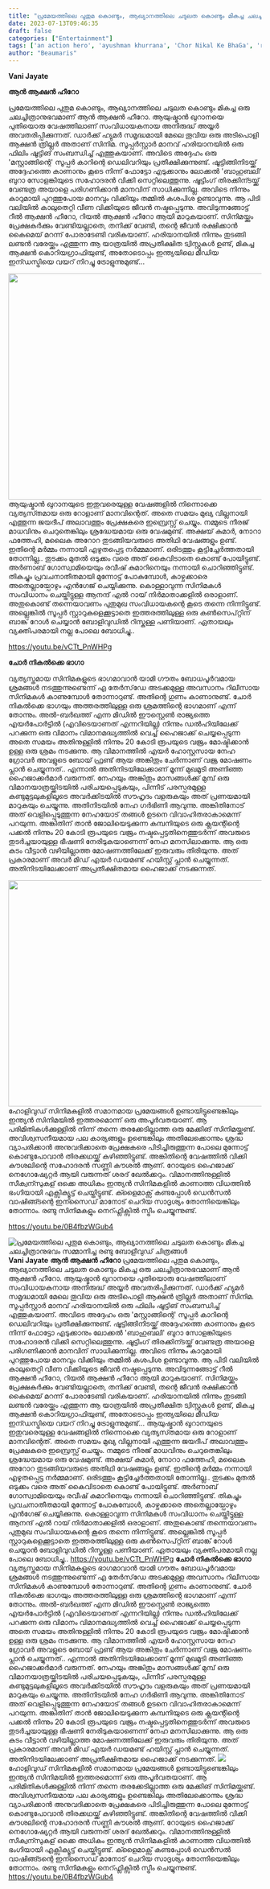 ```yaml
---
title: "പ്രമേയത്തിലെ പുതുമ കൊണ്ടും, ആഖ്യാനത്തിലെ ചടുലത കൊണ്ടും മികച്ച ചലച്ചിത്രാനുഭവം സമ്മാനിച്ച രണ്ടു ബോളീവുഡ് ചിത്രങ്ങൾ"
date: 2023-07-13T09:46:35
draft: false
categories: ["Entertainment"]
tags: ['an action hero', 'ayushman khurrana', 'Chor Nikal Ke BhaGa', 'review', 'Vani Jayate']
author: "Beaumaris"
---
```


<strong>Vani Jayate</strong>

<strong>ആൻ ആക്ഷൻ ഹീറോ</strong>

പ്രമേയത്തിലെ പുതുമ കൊണ്ടും, ആഖ്യാനത്തിലെ ചടുലത കൊണ്ടും മികച്ച ഒരു ചലച്ചിത്രാനുഭവമാണ് ആൻ ആക്ഷൻ ഹീറോ. ആയുഷ്മാൻ ഖുറാനയെ പുതിയൊരു വേഷത്തിലാണ് സംവിധായകനായ അനിരുദ്ധ് അയ്യർ അവതരിപ്പിക്കുന്നത്. ഡാർക്ക് ഹ്യുമർ സമൃദ്ധമായി മേലെ തൂവിയ ഒരു അടിപൊളി ആക്ഷൻ ത്രില്ലർ അതാണ് സിനിമ. സൂപ്പർസ്റ്റാർ മാനവ് ഹരിയാനയിൽ ഒരു ഫിലിം ഷൂട്ടിങ് സംബന്ധിച്ച് എത്തുകയാണ്. അവിടെ അദ്ദേഹം ഒരു 'മസ്റ്റാങ്ങിന്റെ' സൂപ്പർ കാറിന്റെ ഡെലിവറിയും പ്രതീക്ഷിക്കുന്നുണ്ട്. ഷൂട്ടിങ്ങിനിടയ്ക്ക് അദ്ദേഹത്തെ കാണാനും കൂടെ നിന്ന് ഫോട്ടോ എടുക്കാനും ലോക്കൽ 'ബാഹുബലി' ബുറാ സോളങ്കിയുടെ സഹോദരൻ വിക്കി സെറ്റിലെത്തുന്നു. ഷൂട്ടിംഗ് തിരക്കിന്ടയ്ക്ക് വേണ്ടത്ര അയാളെ പരിഗണിക്കാൻ മാനവിന് സാധിക്കുന്നില്ല. അവിടെ നിന്നും കാറുമായി പുറത്തുപോയ മാനവും വിക്കിയും തമ്മിൽ കശപിശ ഉണ്ടാവുന്നു. ആ പിടി വലിയിൽ കാലുതെറ്റി വീണ വിക്കിയുടെ ജീവൻ നഷ്ടപ്പെടുന്നു. അവിടുന്നങ്ങോട്ട് റീൽ ആക്ഷൻ ഹീറോ, റിയൽ ആക്ഷൻ ഹീറോ ആയി മാറുകയാണ്. സിനിമയ്ക്കും പ്രേക്ഷകർക്കും വേണ്ടിയല്ലാതെ, തനിക്ക് വേണ്ടി, തന്റെ ജീവൻ രക്ഷിക്കാൻ കൈമെയ് മറന്ന് പോരാടേണ്ടി വരികയാണ്. ഹരിയാനയിൽ നിന്നും തുടങ്ങി ലണ്ടൻ വരേയ്ക്കും എത്തുന്ന ആ യാത്രയിൽ അപ്രതീക്ഷിത ട്വിസ്റ്റുകൾ ഉണ്ട്, മികച്ച ആക്ഷൻ കൊറിയഗ്രാഫിയുണ്ട്, അതോടൊപ്പം ഇന്ത്യയിലെ മീഡിയ ഇന്ഡസ്ട്രിയെ വയറ് നിറച്ചു ട്രോളുന്നുമുണ്ട്...

<a href="https://cdn.boolokam.com/articles/2023/07/dqffgggg.jpg"><img class="size-large wp-image-402932 aligncenter" src="https://cdn.boolokam.com/articles/2023/07/dqffgggg-1024x576.jpg" alt="" width="800" height="450" /></a>ആയുഷ്മാൻ ഖുറാനയുടെ ഇതുവരെയുള്ള വേഷങ്ങളിൽ നിന്നൊക്കെ വ്യത്യസ്‍തമായ ഒരു റോളാണ് മാനവിന്റെത്. അതെ സമയം മുഖ്യ വില്ലനായി എത്തുന്ന ജയദീപ് അലാവത്തും പ്രേക്ഷകരെ ഇമ്പ്രെസ്സ് ചെയ്യും. നമ്മുടെ നീരജ് മാധവിനും ചെറുതെങ്കിലും ശ്രദ്ധേയമായ ഒരു വേഷമുണ്ട്. അക്ഷയ് കുമാർ, നോറാ ഫത്തേഹി, മലൈക അറോറ തുടങ്ങിയവരുടെ അതിഥി വേഷങ്ങളും ഉണ്ട്. ഇതിന്റെ മർമ്മം നന്നായി എഴുതപ്പെട്ട നർമ്മമാണ്. ഒരിടത്തും കൂട്ടിച്ചേർത്തതായി തോന്നില്ല.. തുടക്കം മുതൽ ഒടുക്കം വരെ അത് കൈവിടാതെ കൊണ്ട് പോയിട്ടുണ്ട്. അർണാബ് ഗോസ്വാമിയെയും രവീഷ് കുമാറിനെയും നന്നായി ചൊറിഞ്ഞിട്ടുണ്ട്. തികച്ചും പ്രവചനാതീതമായി മുന്നോട്ട് പോകുമ്പോൾ, കാഴ്ചക്കാരെ അതെല്ലായ്പോഴും എൻഗേജ് ചെയ്യിക്കുന്നു. കൊള്ളാവുന്ന സിനിമകൾ സംവിധാനം ചെയ്തിട്ടുള്ള ആനന്ദ് എൽ റായ് നിർമാതാക്കളിൽ ഒരാളാണ്. അതുകൊണ്ട് തന്നെയാവണം പുതുമുഖ സംവിധായകന്റെ കൂടെ തന്നെ നിന്നിട്ടുണ്ട്. അല്ലെങ്കിൽ സൂപ്പർ സ്റ്റാറുകളെക്കൂട്ടാതെ ഇത്തരത്തിലുള്ള ഒരു കൺസെപ്റ്റിന് ബാങ്ക് റോൾ ചെയ്യാൻ ബോളിവുഡിൽ റിസ്കുള്ള പണിയാണ്. ഏതായലും വ്യക്തിപരമായി നല്ല പോലെ ബോധിച്ചു..

https://youtu.be/vCTt_PnWHPg

<strong>ചോർ നികൽക്കെ ഭാഗാ</strong>

വ്യത്യസ്തമായ സിനിമകളുടെ ഭാഗമാവാൻ യാമി ഗൗതം ബോധപൂർവമായ ശ്രമങ്ങൾ നടത്തുന്നുണ്ടെന്ന് എ തേർസ്‌ഡേ അടക്കമുള്ള അവസാനം റിലീസായ സിനിമകൾ കാണുമ്പോൾ തോന്നാറുണ്ട്. അതിന്റെ ഗുണം കാണാനുണ്ട്. ചോർ നികൽക്കെ ഭാഗയും അത്തരത്തിലുള്ള ഒരു ശ്രമത്തിന്റെ ഭാഗമാണ് എന്ന് തോന്നും. അൽ-ബർഖത്ത് എന്ന മിഡിൽ ഈസ്റ്റെൺ രാജ്യത്തെ എയർപോർട്ടിൽ (എവിടെയാണത് എന്നറിയില്ല) നിന്നും ഡൽഹിയിലേക്ക് പറക്കുന്ന ഒരു വിമാനം വിമാനമദ്ധ്യത്തിൽ വെച്ച് ഹൈജാക്ക് ചെയ്യപ്പെടുന്ന അതെ സമയം അതിനുള്ളിൽ നിന്നും 20 കോടി രൂപയുടെ വജ്രം മോഷ്ടിക്കാൻ ഉള്ള ഒരു ശ്രമം നടക്കുന്നു. ആ വിമാനത്തിൽ എയർ ഹോസ്റ്റസായ നേഹ ഗ്രോവർ അവളുടെ ബോയ് ഫ്രണ്ട് ആയ അങ്കിതും ചേർന്നാണ് വജ്ര മോഷണം പ്ലാൻ ചെയ്യുന്നത്.. എന്നാൽ അതിനിടയിലേക്കാണ് മൂന്ന് മുഖമൂടി അണിഞ്ഞ ഹൈജാക്കർമാർ വരുന്നത്. നേഹയും അങ്കിതും മാസങ്ങൾക്ക് മുമ്പ് ഒരു വിമാനയാത്രയ്ക്കിടയിൽ പരിചയപ്പെടുകയും, പിന്നീട് പരസ്പരമുള്ള കണ്ടുമുട്ടലുകളിലൂടെ അവർക്കിടയിൽ സൗഹൃദം വളരുകയും അത് പ്രണയമായി മാറുകയും ചെയ്യുന്നു. അതിനിടയിൽ നേഹ ഗർഭിണി ആവുന്നു. അങ്കിതിനോട് അത് വെളിപ്പെടുത്തുന്ന നേഹയോട് തങ്ങൾ ഉടനെ വിവാഹിതരാകാമെന്ന് പറയുന്ന. അങ്കിതിന് താൻ ജോലിയെടുക്കുന്ന കമ്പനിയുടെ ഒരു ക്ലയന്റിന്റെ പക്കൽ നിന്നും 20 കോടി രൂപയുടെ വജ്രം നഷ്ടപ്പെട്ടതിനെത്തുടർന്ന് അവരുടെ തുടർച്ചയായുള്ള ഭീഷണി നേരിടുകയാണെന്ന് നേഹ മനസിലാക്കുന്നു. ആ ഒരു കടം വീട്ടാൻ വഴിയില്ലാത്ത മോഷണത്തിലേക്ക് ഇരുവരും തിരിയുന്നു. അത് പ്രകാരമാണ് അവർ മിഡ് എയർ ഡയമണ്ട് ഹയിസ്റ്റ് പ്ലാൻ ചെയ്യുന്നത്. അതിനിടയിലേക്കാണ് അപ്രതീക്ഷിതമായ ഹൈജാക്ക് നടക്കുന്നത്.

<a href="https://cdn.boolokam.com/articles/2023/07/sddddd.webp"><img class="size-large wp-image-402933 aligncenter" src="https://cdn.boolokam.com/articles/2023/07/sddddd-1024x576.webp" alt="" width="800" height="450" /></a>ഹോളിവുഡ് സിനിമകളിൽ സമാനമായ പ്രമേയങ്ങൾ ഉണ്ടായിട്ടുണ്ടെങ്കിലും ഇന്ത്യൻ സിനിമയിൽ ഇത്തരമൊന്ന് ഒരു അപൂർവതയാണ്. ആ പരിമിതികൾക്കുള്ളിൽ നിന്ന് തന്നെ തരക്കേടില്ലാത്ത ഒരു മേക്കിങ് സിനിമയ്ക്കുണ്ട്. അവിശ്വസനീയമായ പല കാര്യങ്ങളും ഉണ്ടെങ്കിലും അതിലേക്കൊന്നും ശ്രദ്ധ വ്യാപരിക്കാൻ അനുവദിക്കാതെ പ്രേക്ഷകരെ പിടിച്ചിരുത്തുന്ന പോലെ മുന്നോട്ട് കൊണ്ടുപോവാൻ തിരക്കഥയ്ക്ക് കഴിഞ്ഞിട്ടുണ്ട്. അങ്കിതിന്റെ വേഷത്തിൽ വിക്കി കൗശലിന്റെ സഹോദരൻ സണ്ണി കൗശൽ ആണ്. റോയുടെ ഹൈജാക്ക് നെഗോഷ്യേറ്റർ ആയി വരുന്നത് ശരദ് ഖേൽക്കറും. വിമാനത്തിനുള്ളിൽ സീക്വന്സുകള് ഒക്കെ അധികം ഇന്ത്യൻ സിനിമകളിൽ കാണാത്ത വിധത്തിൽ ഭംഗിയായി എക്സിക്യൂട്ട് ചെയ്തിട്ടുണ്ട്. ക്ളൈമാക്സ് കണ്ടപ്പോൾ ഡെൻസൽ വാഷിങ്ങ്ടന്റെ ഇന്സൈഡ് മാനോട് ചെറിയ സാദൃശ്യം തോന്നിയെങ്കിലും തോന്നാം. രണ്ടു സിനിമകളും നെറ്ഫ്ലിക്സിൽ സ്ട്രീം ചെയ്യുന്നുണ്ട്.

https://youtu.be/0B4fbzWGub4


![പ്രമേയത്തിലെ പുതുമ കൊണ്ടും, ആഖ്യാനത്തിലെ ചടുലത കൊണ്ടും മികച്ച ചലച്ചിത്രാനുഭവം സമ്മാനിച്ച രണ്ടു ബോളീവുഡ് ചിത്രങ്ങൾ](https://cdn.boolokam.com/articles/2023/07/dqffgggg-1024x576.jpg)**Vani Jayate** **ആൻ ആക്ഷൻ ഹീറോ** പ്രമേയത്തിലെ പുതുമ കൊണ്ടും, ആഖ്യാനത്തിലെ ചടുലത കൊണ്ടും മികച്ച ഒരു ചലച്ചിത്രാനുഭവമാണ് ആൻ ആക്ഷൻ ഹീറോ. ആയുഷ്മാൻ ഖുറാനയെ പുതിയൊരു വേഷത്തിലാണ് സംവിധായകനായ അനിരുദ്ധ് അയ്യർ അവതരിപ്പിക്കുന്നത്. ഡാർക്ക് ഹ്യുമർ സമൃദ്ധമായി മേലെ തൂവിയ ഒരു അടിപൊളി ആക്ഷൻ ത്രില്ലർ അതാണ് സിനിമ. സൂപ്പർസ്റ്റാർ മാനവ് ഹരിയാനയിൽ ഒരു ഫിലിം ഷൂട്ടിങ് സംബന്ധിച്ച് എത്തുകയാണ്. അവിടെ അദ്ദേഹം ഒരു 'മസ്റ്റാങ്ങിന്റെ' സൂപ്പർ കാറിന്റെ ഡെലിവറിയും പ്രതീക്ഷിക്കുന്നുണ്ട്. ഷൂട്ടിങ്ങിനിടയ്ക്ക് അദ്ദേഹത്തെ കാണാനും കൂടെ നിന്ന് ഫോട്ടോ എടുക്കാനും ലോക്കൽ 'ബാഹുബലി' ബുറാ സോളങ്കിയുടെ സഹോദരൻ വിക്കി സെറ്റിലെത്തുന്നു. ഷൂട്ടിംഗ് തിരക്കിന്ടയ്ക്ക് വേണ്ടത്ര അയാളെ പരിഗണിക്കാൻ മാനവിന് സാധിക്കുന്നില്ല. അവിടെ നിന്നും കാറുമായി പുറത്തുപോയ മാനവും വിക്കിയും തമ്മിൽ കശപിശ ഉണ്ടാവുന്നു. ആ പിടി വലിയിൽ കാലുതെറ്റി വീണ വിക്കിയുടെ ജീവൻ നഷ്ടപ്പെടുന്നു. അവിടുന്നങ്ങോട്ട് റീൽ ആക്ഷൻ ഹീറോ, റിയൽ ആക്ഷൻ ഹീറോ ആയി മാറുകയാണ്. സിനിമയ്ക്കും പ്രേക്ഷകർക്കും വേണ്ടിയല്ലാതെ, തനിക്ക് വേണ്ടി, തന്റെ ജീവൻ രക്ഷിക്കാൻ കൈമെയ് മറന്ന് പോരാടേണ്ടി വരികയാണ്. ഹരിയാനയിൽ നിന്നും തുടങ്ങി ലണ്ടൻ വരേയ്ക്കും എത്തുന്ന ആ യാത്രയിൽ അപ്രതീക്ഷിത ട്വിസ്റ്റുകൾ ഉണ്ട്, മികച്ച ആക്ഷൻ കൊറിയഗ്രാഫിയുണ്ട്, അതോടൊപ്പം ഇന്ത്യയിലെ മീഡിയ ഇന്ഡസ്ട്രിയെ വയറ് നിറച്ചു ട്രോളുന്നുമുണ്ട്... [](https://cdn.boolokam.com/articles/2023/07/dqffgggg.jpg)ആയുഷ്മാൻ ഖുറാനയുടെ ഇതുവരെയുള്ള വേഷങ്ങളിൽ നിന്നൊക്കെ വ്യത്യസ്‍തമായ ഒരു റോളാണ് മാനവിന്റെത്. അതെ സമയം മുഖ്യ വില്ലനായി എത്തുന്ന ജയദീപ് അലാവത്തും പ്രേക്ഷകരെ ഇമ്പ്രെസ്സ് ചെയ്യും. നമ്മുടെ നീരജ് മാധവിനും ചെറുതെങ്കിലും ശ്രദ്ധേയമായ ഒരു വേഷമുണ്ട്. അക്ഷയ് കുമാർ, നോറാ ഫത്തേഹി, മലൈക അറോറ തുടങ്ങിയവരുടെ അതിഥി വേഷങ്ങളും ഉണ്ട്. ഇതിന്റെ മർമ്മം നന്നായി എഴുതപ്പെട്ട നർമ്മമാണ്. ഒരിടത്തും കൂട്ടിച്ചേർത്തതായി തോന്നില്ല.. തുടക്കം മുതൽ ഒടുക്കം വരെ അത് കൈവിടാതെ കൊണ്ട് പോയിട്ടുണ്ട്. അർണാബ് ഗോസ്വാമിയെയും രവീഷ് കുമാറിനെയും നന്നായി ചൊറിഞ്ഞിട്ടുണ്ട്. തികച്ചും പ്രവചനാതീതമായി മുന്നോട്ട് പോകുമ്പോൾ, കാഴ്ചക്കാരെ അതെല്ലായ്പോഴും എൻഗേജ് ചെയ്യിക്കുന്നു. കൊള്ളാവുന്ന സിനിമകൾ സംവിധാനം ചെയ്തിട്ടുള്ള ആനന്ദ് എൽ റായ് നിർമാതാക്കളിൽ ഒരാളാണ്. അതുകൊണ്ട് തന്നെയാവണം പുതുമുഖ സംവിധായകന്റെ കൂടെ തന്നെ നിന്നിട്ടുണ്ട്. അല്ലെങ്കിൽ സൂപ്പർ സ്റ്റാറുകളെക്കൂട്ടാതെ ഇത്തരത്തിലുള്ള ഒരു കൺസെപ്റ്റിന് ബാങ്ക് റോൾ ചെയ്യാൻ ബോളിവുഡിൽ റിസ്കുള്ള പണിയാണ്. ഏതായലും വ്യക്തിപരമായി നല്ല പോലെ ബോധിച്ചു.. https://youtu.be/vCTt_PnWHPg **ചോർ നികൽക്കെ ഭാഗാ** വ്യത്യസ്തമായ സിനിമകളുടെ ഭാഗമാവാൻ യാമി ഗൗതം ബോധപൂർവമായ ശ്രമങ്ങൾ നടത്തുന്നുണ്ടെന്ന് എ തേർസ്‌ഡേ അടക്കമുള്ള അവസാനം റിലീസായ സിനിമകൾ കാണുമ്പോൾ തോന്നാറുണ്ട്. അതിന്റെ ഗുണം കാണാനുണ്ട്. ചോർ നികൽക്കെ ഭാഗയും അത്തരത്തിലുള്ള ഒരു ശ്രമത്തിന്റെ ഭാഗമാണ് എന്ന് തോന്നും. അൽ-ബർഖത്ത് എന്ന മിഡിൽ ഈസ്റ്റെൺ രാജ്യത്തെ എയർപോർട്ടിൽ (എവിടെയാണത് എന്നറിയില്ല) നിന്നും ഡൽഹിയിലേക്ക് പറക്കുന്ന ഒരു വിമാനം വിമാനമദ്ധ്യത്തിൽ വെച്ച് ഹൈജാക്ക് ചെയ്യപ്പെടുന്ന അതെ സമയം അതിനുള്ളിൽ നിന്നും 20 കോടി രൂപയുടെ വജ്രം മോഷ്ടിക്കാൻ ഉള്ള ഒരു ശ്രമം നടക്കുന്നു. ആ വിമാനത്തിൽ എയർ ഹോസ്റ്റസായ നേഹ ഗ്രോവർ അവളുടെ ബോയ് ഫ്രണ്ട് ആയ അങ്കിതും ചേർന്നാണ് വജ്ര മോഷണം പ്ലാൻ ചെയ്യുന്നത്.. എന്നാൽ അതിനിടയിലേക്കാണ് മൂന്ന് മുഖമൂടി അണിഞ്ഞ ഹൈജാക്കർമാർ വരുന്നത്. നേഹയും അങ്കിതും മാസങ്ങൾക്ക് മുമ്പ് ഒരു വിമാനയാത്രയ്ക്കിടയിൽ പരിചയപ്പെടുകയും, പിന്നീട് പരസ്പരമുള്ള കണ്ടുമുട്ടലുകളിലൂടെ അവർക്കിടയിൽ സൗഹൃദം വളരുകയും അത് പ്രണയമായി മാറുകയും ചെയ്യുന്നു. അതിനിടയിൽ നേഹ ഗർഭിണി ആവുന്നു. അങ്കിതിനോട് അത് വെളിപ്പെടുത്തുന്ന നേഹയോട് തങ്ങൾ ഉടനെ വിവാഹിതരാകാമെന്ന് പറയുന്ന. അങ്കിതിന് താൻ ജോലിയെടുക്കുന്ന കമ്പനിയുടെ ഒരു ക്ലയന്റിന്റെ പക്കൽ നിന്നും 20 കോടി രൂപയുടെ വജ്രം നഷ്ടപ്പെട്ടതിനെത്തുടർന്ന് അവരുടെ തുടർച്ചയായുള്ള ഭീഷണി നേരിടുകയാണെന്ന് നേഹ മനസിലാക്കുന്നു. ആ ഒരു കടം വീട്ടാൻ വഴിയില്ലാത്ത മോഷണത്തിലേക്ക് ഇരുവരും തിരിയുന്നു. അത് പ്രകാരമാണ് അവർ മിഡ് എയർ ഡയമണ്ട് ഹയിസ്റ്റ് പ്ലാൻ ചെയ്യുന്നത്. അതിനിടയിലേക്കാണ് അപ്രതീക്ഷിതമായ ഹൈജാക്ക് നടക്കുന്നത്. [![](https://cdn.boolokam.com/articles/2023/07/sddddd-1024x576.webp)](https://cdn.boolokam.com/articles/2023/07/sddddd.webp)ഹോളിവുഡ് സിനിമകളിൽ സമാനമായ പ്രമേയങ്ങൾ ഉണ്ടായിട്ടുണ്ടെങ്കിലും ഇന്ത്യൻ സിനിമയിൽ ഇത്തരമൊന്ന് ഒരു അപൂർവതയാണ്. ആ പരിമിതികൾക്കുള്ളിൽ നിന്ന് തന്നെ തരക്കേടില്ലാത്ത ഒരു മേക്കിങ് സിനിമയ്ക്കുണ്ട്. അവിശ്വസനീയമായ പല കാര്യങ്ങളും ഉണ്ടെങ്കിലും അതിലേക്കൊന്നും ശ്രദ്ധ വ്യാപരിക്കാൻ അനുവദിക്കാതെ പ്രേക്ഷകരെ പിടിച്ചിരുത്തുന്ന പോലെ മുന്നോട്ട് കൊണ്ടുപോവാൻ തിരക്കഥയ്ക്ക് കഴിഞ്ഞിട്ടുണ്ട്. അങ്കിതിന്റെ വേഷത്തിൽ വിക്കി കൗശലിന്റെ സഹോദരൻ സണ്ണി കൗശൽ ആണ്. റോയുടെ ഹൈജാക്ക് നെഗോഷ്യേറ്റർ ആയി വരുന്നത് ശരദ് ഖേൽക്കറും. വിമാനത്തിനുള്ളിൽ സീക്വന്സുകള് ഒക്കെ അധികം ഇന്ത്യൻ സിനിമകളിൽ കാണാത്ത വിധത്തിൽ ഭംഗിയായി എക്സിക്യൂട്ട് ചെയ്തിട്ടുണ്ട്. ക്ളൈമാക്സ് കണ്ടപ്പോൾ ഡെൻസൽ വാഷിങ്ങ്ടന്റെ ഇന്സൈഡ് മാനോട് ചെറിയ സാദൃശ്യം തോന്നിയെങ്കിലും തോന്നാം. രണ്ടു സിനിമകളും നെറ്ഫ്ലിക്സിൽ സ്ട്രീം ചെയ്യുന്നുണ്ട്. https://youtu.be/0B4fbzWGub4
